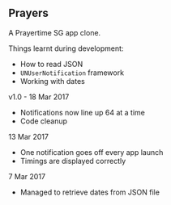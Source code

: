 ## Prayers ##

A Prayertime SG app clone. 

Things learnt during development:
- How to read JSON
- ```UNUserNotification``` framework
- Working with dates

v1.0 - 18 Mar 2017
- Notifications now line up 64 at a time
- Code cleanup

13 Mar 2017
- One notification goes off every app launch
- Timings are displayed correctly

7 Mar 2017
- Managed to retrieve dates from JSON file
